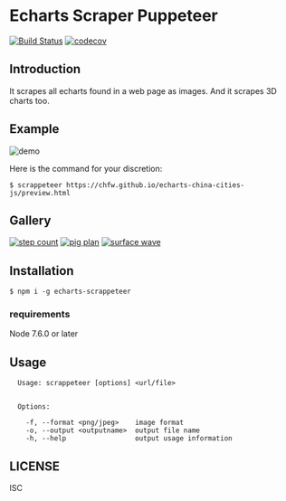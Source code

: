 # Echarts Scraper Puppeteer

[![Build Status](https://travis-ci.org/chfw/echarts-scrappeteer.svg?branch=master)](https://travis-ci.org/chfw/echarts-scrappeteer) [![codecov](https://codecov.io/gh/chfw/echarts-scrappeteer/branch/master/graph/badge.svg)](https://codecov.io/gh/chfw/echarts-scrappeteer)


## Introduction

It scrapes all echarts found in a web page as images. And it scrapes 3D charts too.

## Example

![demo](https://github.com/chfw/echarts-scrappeteer/raw/master/demo.gif)


Here is the command for your discretion:

```
$ scrappeteer https://chfw.github.io/echarts-china-cities-js/preview.html
```

## Gallery

[![step count](https://github.com/chfw/echarts-scrappeteer/raw/master/scraped-gallery/step-count.png)](http://gallery.echartsjs.com/editor.html?c=calendar-effectScatter)
[![pig plan](https://github.com/chfw/echarts-scrappeteer/raw/master/scraped-gallery/pig-plan.png)](http://gallery.echartsjs.com/editor.html?c=xByUX8HuDZ)
[![surface wave](https://github.com/chfw/echarts-scrappeteer/raw/master/scraped-gallery/surface-wave.png)](http://gallery.echartsjs.com/editor.html?c=xHkcYXm9pe)

## Installation

```shell
$ npm i -g echarts-scrappeteer
```

### requirements

Node 7.6.0 or later

## Usage

```shell
  Usage: scrappeteer [options] <url/file>


  Options:

    -f, --format <png/jpeg>    image format
    -o, --output <outputname>  output file name
    -h, --help                 output usage information
```

## LICENSE

ISC
